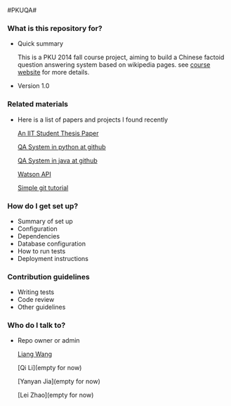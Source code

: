 #PKUQA#

### What is this repository for? ###

* Quick summary

    This is a PKU 2014 fall course project, aiming to build a Chinese factoid question answering system based on          wikipedia pages. see [course website](http://www.icst.pku.edu.cn/lcwm/course/sckr2014/) for more details.

* Version 1.0

### Related materials ###

* Here is a list of papers and projects I found recently

    [An IIT Student Thesis Paper](http://www.researchgate.net/profile/Amiya_Patanaik/publication/261951645_Open_Domain_Factoid_Question_Answering_System/links/02e7e53608720ad258000000?origin=publication_detail)

    [QA System in python at github](https://github.com/dvalcarce/qa)

    [QA System in java at github](https://github.com/ysc/QuestionAnsweringSystem)

    [Watson API](https://developer.ibm.com/watson/)

    [Simple git tutorial](http://stackoverflow.com/questions/315911/git-for-beginners-the-definitive-practical-guide)

### How do I get set up? ###

* Summary of set up
* Configuration
* Dependencies
* Database configuration
* How to run tests
* Deployment instructions

### Contribution guidelines ###

* Writing tests
* Code review
* Other guidelines

### Who do I talk to? ###

* Repo owner or admin

    [Liang Wang](wangliangpeking@gmail.com)

    [Qi Li](empty for now)

    [Yanyan Jia](empty for now)

    [Lei Zhao](empty for now)